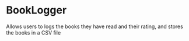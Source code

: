 # BookLogger
Allows users to logs the books they have read and their rating, and stores the books in a CSV file
